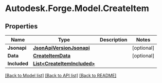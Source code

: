 # Autodesk.Forge.Model.CreateItem
## Properties

Name | Type | Description | Notes
------------ | ------------- | ------------- | -------------
**Jsonapi** | [**JsonApiVersionJsonapi**](JsonApiVersionJsonapi.md) |  | [optional] 
**Data** | [**CreateItemData**](CreateItemData.md) |  | [optional] 
**Included** | [**List&lt;CreateItemIncluded&gt;**](CreateItemIncluded.md) |  | 

[[Back to Model list]](../README.md#documentation-for-models) [[Back to API list]](../README.md#documentation-for-api-endpoints) [[Back to README]](../README.md)

